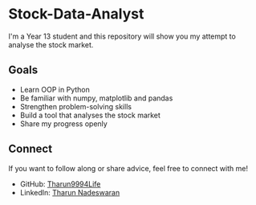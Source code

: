 # Stock-Data-Analyst

I'm a Year 13 student and this repository will show you my attempt to analyse the stock market. 

## Goals
- Learn OOP in Python
- Be familiar with numpy, matplotlib and pandas
- Strengthen problem-solving skills
- Build a tool that analyses the stock market
- Share my progress openly

## Connect
If you want to follow along or share advice, feel free to connect with me!  

- GitHub: [Tharun9994Life](https://github.com/Tharun9994Life)
- LinkedIn: [Tharun Nadeswaran](https://www.linkedin.com/in/tharun-nadeswaran-511a6a359)

